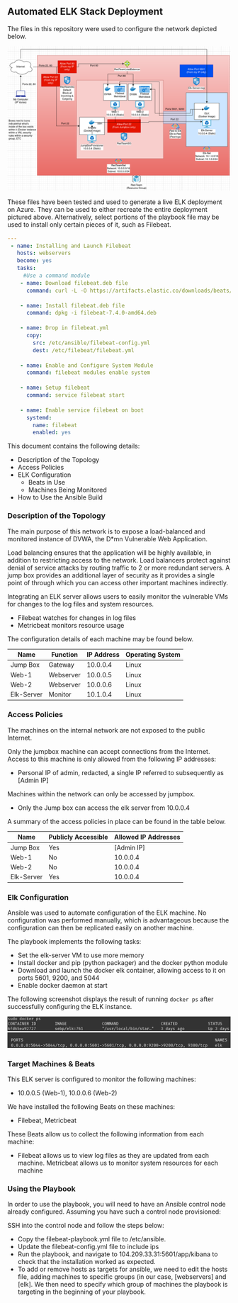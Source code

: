 ## Automated ELK Stack Deployment

The files in this repository were used to configure the network depicted below.

![](Images/RedPlusElkMap.png)

These files have been tested and used to generate a live ELK deployment on Azure. They can be used to either recreate the entire deployment pictured above. Alternatively, select portions of the playbook file may be used to install only certain pieces of it, such as Filebeat.

```YAML
---
 - name: Installing and Launch Filebeat
   hosts: webservers
   become: yes
   tasks:
     #Use a command module
    - name: Download filebeat.deb file
      command: curl -L -O https://artifacts.elastic.co/downloads/beats/filebeat/filebeat-7.4.0-amd64.deb

    - name: Install filebeat.deb file
      command: dpkg -i filebeat-7.4.0-amd64.deb

    - name: Drop in filebeat.yml
      copy:
        src: /etc/ansible/filebeat-config.yml
        dest: /etc/filebeat/filebeat.yml

    - name: Enable and Configure System Module
      command: filebeat modules enable system

    - name: Setup filebeat
      command: service filebeat start

    - name: Enable service filebeat on boot
      systemd:
        name: filebeat
        enabled: yes
```

This document contains the following details:
- Description of the Topology
- Access Policies
- ELK Configuration
  - Beats in Use
  - Machines Being Monitored
- How to Use the Ansible Build

### Description of the Topology

The main purpose of this network is to expose a load-balanced and monitored instance of DVWA, the D*mn Vulnerable Web Application.

Load balancing ensures that the application will be highly available, in addition to restricting access to the network.
	Load balancers protect against denial of service attacks by routing traffic to 2 or more redundant servers. A jump box provides an additional layer of security as it provides a single point of through which you can access other important machines indirectly.

Integrating an ELK server allows users to easily monitor the vulnerable VMs for changes to the log files and system resources.
- Filebeat watches for changes in log files
- Metricbeat monitors resource usage

The configuration details of each machine may be found below.

| Name       | Function  | IP Address | Operating System |
|------------|-----------|------------|------------------|
| Jump Box   | Gateway   | 10.0.0.4   | Linux            |
| Web-1      | Webserver | 10.0.0.5   | Linux            |
| Web-2      | Webserver | 10.0.0.6   | Linux            |
| Elk-Server | Monitor   | 10.1.0.4   | Linux            |

### Access Policies

The machines on the internal network are not exposed to the public Internet. 

Only the jumpbox machine can accept connections from the Internet. Access to this machine is only allowed from the following IP addresses:
- Personal IP of admin, redacted, a single IP referred to subsequently as [Admin IP]

Machines within the network can only be accessed by jumpbox.
- Only the Jump box can access the elk server from 10.0.0.4

A summary of the access policies in place can be found in the table below.

| Name       | Publicly Accessible | Allowed IP Addresses |
|------------|---------------------|----------------------|
| Jump Box   | Yes                 | [Admin IP]           |
| Web-1      | No                  | 10.0.0.4             |
| Web-2      | No                  | 10.0.0.4             |
| Elk-Server | Yes                 | 10.0.0.4             |

### Elk Configuration

Ansible was used to automate configuration of the ELK machine. No configuration was performed manually, which is advantageous because the configuration can then be replicated easily on another machine. 

The playbook implements the following tasks:
- Set the elk-server VM to use more memory
- Install docker and pip (python packager) and the docker python module
- Download and launch the docker elk container, allowing access to it on ports 5601, 9200, and 5044
- Enable docker daemon at start

The following screenshot displays the result of running `docker ps` after successfully configuring the ELK instance.

![](Images/DockerPS1.png)
![](Images/DockerPS2.png)

### Target Machines & Beats
This ELK server is configured to monitor the following machines:
- 10.0.0.5 (Web-1), 10.0.0.6 (Web-2)

We have installed the following Beats on these machines:
- Filebeat, Metricbeat

These Beats allow us to collect the following information from each machine:
- Filebeat allows us to view log files as they are updated from each machine. Metricbeat allows us to monitor system resources for each machine

### Using the Playbook
In order to use the playbook, you will need to have an Ansible control node already configured. Assuming you have such a control node provisioned: 

SSH into the control node and follow the steps below:
- Copy the filebeat-playbook.yml file to /etc/ansible.
- Update the filebeat-config.yml file to include ips
- Run the playbook, and navigate to 104.209.33.31:5601/app/kibana to check that the installation worked as expected.
- To add or remove hosts as targets for ansible, we need to edit the hosts file, adding machines to specific groups (in our case, [webservers] and [elk]. We  then need to specify which group of machines the playbook is targeting in the beginning of your playbook.
